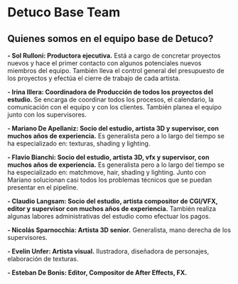 # Detuco Base Team

## Quienes somos en el equipo base de Detuco?

**- Sol Rulloni: Productora ejecutiva.**
Está a cargo de concretar proyectos nuevos y hace el primer contacto con algunos potenciales nuevos miembros del equipo. También lleva el control general del presupuesto de los proyectos y efectúa el cierre de trabajo de cada artista.

**- Irina Illera: Coordinadora de Producción de todos los proyectos del estudio.**
Se encarga de coordinar todos los procesos, el calendario, la comunicación con el equipo y con los clientes. También planea el equipo junto con los supervisores. 

**- Mariano De Apellaniz: Socio del estudio, artista 3D y supervisor, con muchos años de experiencia.** 
Es generalista pero a lo largo del tiempo se ha especializado en: texturas, shading y lighting.

**- Flavio Bianchi: Socio del estudio, artista 3D, vfx y supervisor, con muchos años de experiencia.**
Es generalista pero a lo largo del tiempo se ha especializado en: matchmove, hair, shading y lighting.
Junto con Mariano solucionan casi todos los problemas técnicos que se puedan presentar en el pipeline.

**- Claudio Langsam: Socio del estudio, artista compositor de CGI/VFX, editor y supervisor con muchos años de experiencia.**
También realiza algunas labores administrativas del estudio como efectuar los pagos.

**- Nicolás Sparnocchia: Artista 3D senior.**
Generalista, mano derecha de los supervisores.

**- Evelin Unfer: Artista visual.**
Ilustradora, diseñadora de personajes, elaboración de texturas.

**- Esteban De Bonis: Editor, Compositor de After Effects, FX.**
